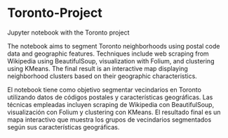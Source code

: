# Toronto-Project
Jupyter notebook with the Toronto project

The notebook aims to segment Toronto neighborhoods using postal code data and geographic features. Techniques include web scraping from Wikipedia using BeautifulSoup, visualization with Folium, and clustering using KMeans. The final result is an interactive map displaying neighborhood clusters based on their geographic characteristics.

El notebook tiene como objetivo segmentar vecindarios en Toronto utilizando datos de códigos postales y características geográficas. Las técnicas empleadas incluyen scraping de Wikipedia con BeautifulSoup, visualización con Folium y clustering con KMeans. El resultado final es un mapa interactivo que muestra los grupos de vecindarios segmentados según sus características geográficas.
